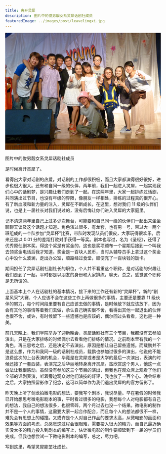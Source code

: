 ```yaml
---
title: 离开灵犀
description: 图片中的俊男靓女系灵犀话剧社成员
featuredImage: ../images/post/leavelingxi.jpg
---
```


![Leave Ling Xi](/images/post/leavelingxi.jpg)

图片中的俊男靓女系灵犀话剧社成员

是时候离开灵犀了。

看得出大家对话剧的热爱，对话剧的工作都很积极，而且大家都演得很好很好，进步也很大很大。还有和自同一级的伙伴，两年前，我们一起进入灵犀，一起实现我们心中的话剧梦，是兴趣让我们走到了一起。在这两年里，大家一起排练过话剧，共同演出过节目，也没有年级的界限，像朋友一样相处，排练的过程真的很开心。有了新血液和新力量的注入，灵犀在不断成长，在这里，想对我们 11 级的伙伴们说，也是上一届社长对我们说过的，没有后悔让你们进入灵犀的大家庭里。

记不清这两年里自己上过多少次舞台，可能要和自己同一级的伙伴们一起出来坐坐聊聊天谈及这个话题才知道。角色演过很多，有龙套，也有男一号，带过大一两个班组成的一个队参加“灵犀杯”比赛，带队时发现队员们很皮，大家玩得很欢乐，后来还是以 0.01 分的差距打败对手获得一等奖。剧本也写过，名为《圣经》，还得了优秀原创剧本奖。得这个奖是有奖金的，这也是奖项颁布一个星期后接到一个叫我去领奖金电话后我才知道。奖金是一百块人民币，当时从辅导员手上拿过这个奖金心中没什么波澜，走出办公室，顺路经过食堂，顺便充了一百块钱的饭卡。

期间担任了灵犀话剧社副社长的职位，个人并不看重这个职称，是对话剧的兴趣让我们走到了一起，平时都是以朋友的身份和大家排练，聊天，总之，感觉这个职称是无所谓的。

上面基本上个人在话剧社的基本情况，接下来的工作还有新的“灵犀杯”，新的“剧星风采”大赛，个人应该不会在这些工作上再做很多的事情，主要还是要靠 11 级伙伴的努力，每个时间段里要有自己应该去做的事情，是时候放下就应该放下，因为会有其他的事情等着我们去做，承认自己确实很不舍，看得出其他一起退出的伙伴也很不舍，或许，有时候留下一些遗憾也是应该的，偶尔回过头看看，这也是一种美。

前几天晚上，我们学院举办了迎新晚会，灵犀话剧社有三个节目，我都没有去参加演出，只是在大家排练的时候偶尔去看看他们排练的情况。之前剧本里有我的一个角色，再三思考之后，还是决定不去演出，原因是想让自己留些遗憾。而载鹏并不是这么想，作为和我同一级的话剧社成员，载鹏也参加过很多的演出，他说他不能浪费这次的上台表演的机会，毕竟是在灵犀或者是大学的最后一次演出，表演的时候还接了一套西装，表演完之后华丽地转身离开灵犀。蛮欣赏这个男人，他这一点做法让我很感动。虽然没有参加这三个节目的演出，但我也在观众席上观看了他们全部的话剧表演，听着旁边观众对他们演技的好评，我也放了一百个心。晚会结束之后，大家拍照留影作了纪念，这可以简单作为我们退出灵犀的的官方留影了。

昨天晚上听了剑龙拍微电影的想法，要我写个剧本，我说尽量。早在暑假的时候我已开始想思考微电影剧本的事，平时看过很多的电影，我想每个人对电影都有自己的想法，我自己的想法很多，也很零碎，两个月过去也没一个结果。微电影的制作并不是一个人的事情，这需要大家一起合作配合，而且每个人的想法都很不一样，难免会有思想上的碰撞。又或许是个人对自己作品的要求太高，从微电影的画面和效果等方面的考虑，总感觉这过程会很艰难，需要投入很大的精力，而自己最近确实没太多的精力投入到剧本的编写上，估计微电影的制作要顺延到下一届的学员们完成，但我也想尝试一下微电影剧本的编写，总之，尽力吧。

写到这里，希望灵犀能茁壮成长。
